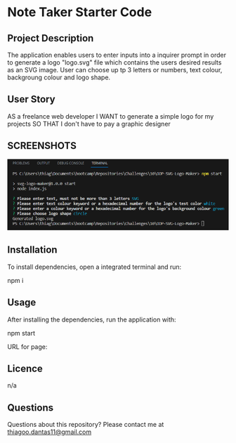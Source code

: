 # Note Taker Starter Code

## Project Description

The application enables users to enter inputs into a inquirer prompt in order to generate a logo "logo.svg" file which contains the users desired results as an SVG image. User can choose up tp 3 letters or numbers, text colour, backgroung colour and logo shape.

## User Story

AS a freelance web developer
I WANT to generate a simple logo for my projects
SO THAT I don't have to pay a graphic designer

## SCREENSHOTS

![Note Take](https://github.com/Dantas11/OOP-SVG-Logo-Maker/blob/main/images/command-line-application.png)

## Installation

To install dependencies, open a integrated terminal and run:

npm i

## Usage

After installing the dependencies, run the application with:

npm start

URL for page:

## Licence

n/a

## Questions

Questions about this repository? Please contact me at thiagoo.dantas11@gmail.com
